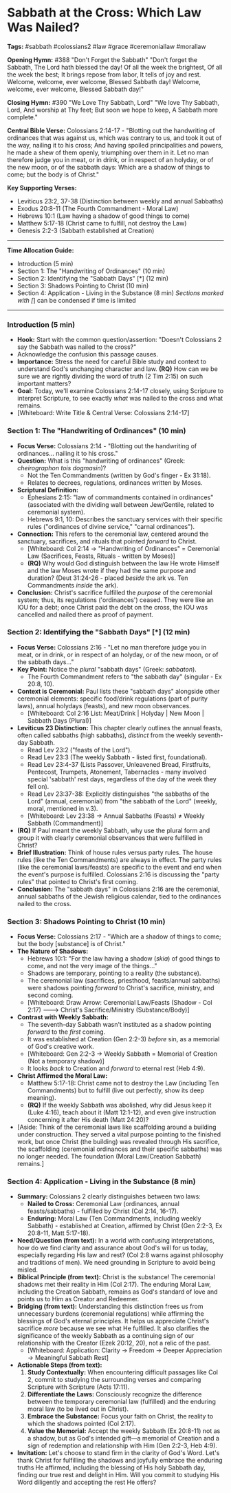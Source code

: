 # Sabbath at the Cross: Which Law Was Nailed?

**Tags:** #sabbath #colossians2 #law #grace #ceremoniallaw #morallaw

**Opening Hymn:** #388 "Don't Forget the Sabbath" "Don't forget the Sabbath, The
Lord hath blessed the day! Of all the week the brightest, Of all the week the
best; It brings repose from labor, It tells of joy and rest. Welcome, welcome,
ever welcome, Blessed Sabbath day! Welcome, welcome, ever welcome, Blessed
Sabbath day!"

**Closing Hymn:** #390 "We Love Thy Sabbath, Lord" "We love Thy Sabbath, Lord,
And worship at Thy feet; But soon we hope to keep, A Sabbath more complete."

**Central Bible Verse:** Colossians 2:14-17 - "Blotting out the handwriting of
ordinances that was against us, which was contrary to us, and took it out of the
way, nailing it to his cross; And having spoiled principalities and powers, he
made a shew of them openly, triumphing over them in it. Let no man therefore
judge you in meat, or in drink, or in respect of an holyday, or of the new moon,
or of the sabbath days: Which are a shadow of things to come; but the body is of
Christ."

**Key Supporting Verses:**

- Leviticus 23:2, 37-38 (Distinction between weekly and annual Sabbaths)
- Exodus 20:8-11 (The Fourth Commandment - Moral Law)
- Hebrews 10:1 (Law having a shadow of good things to come)
- Matthew 5:17-18 (Christ came to fulfill, not destroy the Law)
- Genesis 2:2-3 (Sabbath established at Creation)

---

**Time Allocation Guide:**

- Introduction (5 min)
- Section 1: The "Handwriting of Ordinances" (10 min)
- Section 2: Identifying the "Sabbath Days" [*] (12 min)
- Section 3: Shadows Pointing to Christ (10 min)
- Section 4: Application - Living in the Substance (8 min) _Sections marked with
  [_] can be condensed if time is limited

---

### Introduction (5 min)

- **Hook:** Start with the common question/assertion: "Doesn't Colossians 2 say
  the Sabbath was nailed to the cross?"
- Acknowledge the confusion this passage causes.
- **Importance:** Stress the need for careful Bible study and context to
  understand God's unchanging character and law. **(RQ)** How can we be sure we
  are rightly dividing the word of truth (2 Tim 2:15) on such important matters?
- **Goal:** Today, we'll examine Colossians 2:14-17 closely, using Scripture to
  interpret Scripture, to see exactly _what_ was nailed to the cross and what
  remains.
- [Whiteboard: Write Title & Central Verse: Colossians 2:14-17]

### Section 1: The "Handwriting of Ordinances" (10 min)

- **Focus Verse:** Colossians 2:14 - "Blotting out the handwriting of
  ordinances... nailing it to his cross."
- **Question:** What is this "handwriting of ordinances" (Greek: _cheirographon
  tois dogmasin_)?
  - Not the Ten Commandments (written by God's finger - Ex 31:18).
  - Relates to decrees, regulations, ordinances written by Moses.
- **Scriptural Definition:**
  - Ephesians 2:15: "law of commandments contained in ordinances" (associated
    with the dividing wall between Jew/Gentile, related to ceremonial system).
  - Hebrews 9:1, 10: Describes the sanctuary services with their specific rules
    ("ordinances of divine service," "carnal ordinances").
- **Connection:** This refers to the ceremonial law, centered around the
  sanctuary, sacrifices, and rituals that pointed _forward_ to Christ.
  - [Whiteboard: Col 2:14 -> "Handwriting of Ordinances" = Ceremonial Law
    (Sacrifices, Feasts, Rituals - written by Moses)]
  - **(RQ)** Why would God distinguish between the law He wrote Himself and the
    law Moses wrote if they had the same purpose and duration? (Deut 31:24-26 -
    placed _beside_ the ark vs. Ten Commandments _inside_ the ark).
- **Conclusion:** Christ's sacrifice fulfilled the _purpose_ of the ceremonial
  system; thus, its regulations ('ordinances') ceased. They were like an IOU for
  a debt; once Christ paid the debt on the cross, the IOU was cancelled and
  nailed there as proof of payment.

### Section 2: Identifying the "Sabbath Days" [*] (12 min)

- **Focus Verse:** Colossians 2:16 - "Let no man therefore judge you in meat, or
  in drink, or in respect of an holyday, or of the new moon, or of the sabbath
  days..."
- **Key Point:** Notice the _plural_ "sabbath days" (Greek: _sabbaton_).
  - The Fourth Commandment refers to "the sabbath day" (singular - Ex 20:8, 10).
- **Context is Ceremonial:** Paul lists these "sabbath days" alongside other
  ceremonial elements: specific food/drink regulations (part of purity laws),
  annual holydays (feasts), and new moon observances.
  - [Whiteboard: Col 2:16 List: Meat/Drink | Holyday | New Moon | Sabbath Days
    (Plural)]
- **Leviticus 23 Distinction:** This chapter clearly outlines the annual feasts,
  often called sabbaths (high sabbaths), _distinct_ from the weekly seventh-day
  Sabbath.
  - Read Lev 23:2 ("feasts of the Lord").
  - Read Lev 23:3 (The weekly Sabbath - listed first, foundational).
  - Read Lev 23:4-37 (Lists Passover, Unleavened Bread, Firstfruits, Pentecost,
    Trumpets, Atonement, Tabernacles - many involved special 'sabbath' rest
    days, regardless of the day of the week they fell on).
  - Read Lev 23:37-38: Explicitly distinguishes "the sabbaths of the Lord"
    (annual, ceremonial) from "the sabbath of the Lord" (weekly, moral,
    mentioned in v.3).
  - [Whiteboard: Lev 23:38 -> Annual Sabbaths (Feasts) ≠ Weekly Sabbath
    (Commandment)]
- **(RQ)** If Paul meant the weekly Sabbath, why use the plural form and group
  it with clearly ceremonial observances that were fulfilled in Christ?
- **Brief Illustration:** Think of house rules versus party rules. The house
  rules (like the Ten Commandments) are always in effect. The party rules (like
  the ceremonial laws/feasts) are specific to the event and end when the event's
  purpose is fulfilled. Colossians 2:16 is discussing the "party rules" that
  pointed to Christ's first coming.
- **Conclusion:** The "sabbath days" in Colossians 2:16 are the ceremonial,
  annual sabbaths of the Jewish religious calendar, tied to the ordinances
  nailed to the cross.

### Section 3: Shadows Pointing to Christ (10 min)

- **Focus Verse:** Colossians 2:17 - "Which are a shadow of things to come; but
  the body [substance] is of Christ."
- **The Nature of Shadows:**
  - Hebrews 10:1: "For the law having a shadow (_skia_) of good things to come,
    and not the very image of the things..."
  - Shadows are temporary, pointing to a reality (the substance).
  - The ceremonial law (sacrifices, priesthood, feasts/annual sabbaths) were
    shadows pointing _forward_ to Christ's sacrifice, ministry, and second
    coming.
  - [Whiteboard: Draw Arrow: Ceremonial Law/Feasts (Shadow - Col 2:17) --->
    Christ's Sacrifice/Ministry (Substance/Body)]
- **Contrast with Weekly Sabbath:**
  - The seventh-day Sabbath wasn't instituted as a shadow pointing _forward_ to
    the _first_ coming.
  - It was established at Creation (Gen 2:2-3) _before_ sin, as a memorial of
    God's creative work.
  - [Whiteboard: Gen 2:2-3 -> Weekly Sabbath = Memorial of Creation (Not a
    temporary shadow)]
  - It looks _back_ to Creation and _forward_ to eternal rest (Heb 4:9).
- **Christ Affirmed the Moral Law:**
  - Matthew 5:17-18: Christ came not to destroy the Law (including Ten
    Commandments) but to fulfill (live out perfectly, show its deep meaning).
  - **(RQ)** If the weekly Sabbath was abolished, why did Jesus keep it (Luke
    4:16), teach about it (Matt 12:1-12), and even give instruction concerning
    it after His death (Matt 24:20)?
- [Aside: Think of the ceremonial laws like scaffolding around a building under
  construction. They served a vital purpose pointing to the finished work, but
  once Christ (the building) was revealed through His sacrifice, the scaffolding
  (ceremonial ordinances and their specific sabbaths) was no longer needed. The
  foundation (Moral Law/Creation Sabbath) remains.]

### Section 4: Application - Living in the Substance (8 min)

- **Summary:** Colossians 2 clearly distinguishes between two laws:
  - **Nailed to Cross:** Ceremonial Law (ordinances, annual feasts/sabbaths) -
    fulfilled by Christ (Col 2:14, 16-17).
  - **Enduring:** Moral Law (Ten Commandments, including weekly Sabbath) -
    established at Creation, affirmed by Christ (Gen 2:2-3, Ex 20:8-11, Matt
    5:17-18).
- **Need/Question (from text):** In a world with confusing interpretations, how
  do we find clarity and assurance about God's will for us today, especially
  regarding His law and rest? (Col 2:8 warns against philosophy and traditions
  of men). We need grounding in Scripture to avoid being misled.
- **Biblical Principle (from text):** Christ is the substance! The ceremonial
  shadows met their reality in Him (Col 2:17). The enduring Moral Law, including
  the Creation Sabbath, remains as God's standard of love and points us to Him
  as Creator and Redeemer.
- **Bridging (from text):** Understanding this distinction frees us from
  unnecessary burdens (ceremonial regulations) while affirming the blessings of
  God's eternal principles. It helps us appreciate Christ's sacrifice _more_
  because we see what He fulfilled. It also clarifies the significance of the
  weekly Sabbath as a continuing sign of our relationship with the Creator (Ezek
  20:12, 20), not a relic of the past.
  - [Whiteboard: Application: Clarity -> Freedom -> Deeper Appreciation ->
    Meaningful Sabbath Rest]
- **Actionable Steps (from text):**
  1.  **Study Contextually:** When encountering difficult passages like Col 2,
      commit to studying the surrounding verses and comparing Scripture with
      Scripture (Acts 17:11).
  2.  **Differentiate the Laws:** Consciously recognize the difference between
      the temporary ceremonial law (fulfilled) and the enduring moral law (to be
      lived out in Christ).
  3.  **Embrace the Substance:** Focus your faith on Christ, the reality to
      which the shadows pointed (Col 2:17).
  4.  **Value the Memorial:** Accept the weekly Sabbath (Ex 20:8-11) not as a
      shadow, but as God's intended gift—a memorial of Creation and a sign of
      redemption and relationship with Him (Gen 2:2-3, Heb 4:9).
- **Invitation:** Let's choose to stand firm in the clarity of God's Word. Let's
  thank Christ for fulfilling the shadows and joyfully embrace the enduring
  truths He affirmed, including the blessing of His holy Sabbath day, finding
  our true rest and delight in Him. Will you commit to studying His Word
  diligently and accepting the rest He offers?
